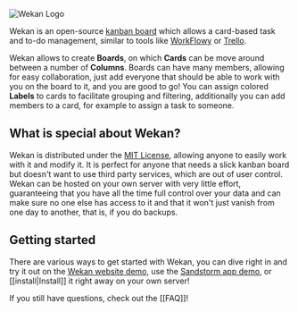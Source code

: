 ![Wekan Logo](https://cloud.githubusercontent.com/assets/1730702/9509810/68ce5b08-4c64-11e5-864c-2ac487ba9ee3.png)

Wekan is an open-source [kanban board][] which allows a card-based task and to-do management, similar to tools like [WorkFlowy] or [Trello].

Wekan allows to create **Boards**, on which **Cards** can be move around between a number of **Columns**. Boards can have many members, allowing for easy collaboration, just add everyone that should be able to work with you on the board to it, and you are good to go! You can assign colored **Labels** to cards to facilitate grouping and filtering, additionally you can add members to a card, for example to assign a task to someone.

## What is special about Wekan?
Wekan is distributed under the [MIT License], allowing anyone to easily work with it and modify it. It is perfect for anyone that needs a slick kanban board but doesn't want to use third party services, which are out of user control. Wekan can be hosted on your own server with very little effort, guaranteeing that you have all the time full control over your data and can make sure no one else has access to it and that it won't just vanish from one day to another, that is, if you do backups.

## Getting started
There are various ways to get started with Wekan, you can dive right in and try it out on the [Wekan website demo], use the [Sandstorm app demo], or [[install|Install]] it right away on your own server!

If you still have questions, check out the [[FAQ]]!

[kanban board]: https://en.wikipedia.org/wiki/Kanban_board
[workflowy]: https://workflowy.com
[trello]: https://trello.com
[mit license]: https://github.com/wekan/wekan/blob/master/LICENSE
[wekan website demo]: http://newui.libreboard.com
[sandstorm app demo]: https://demo.sandstorm.io/appdemo/m86q05rdvj14yvn78ghaxynqz7u2svw6rnttptxx49g1785cdv1h